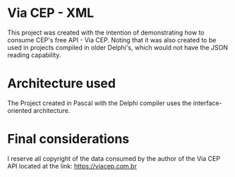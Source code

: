 # Via CEP - XML

This project was created with the intention of demonstrating how to consume CEP's free API - Via CEP.
Noting that it was also created to be used in projects compiled in older Delphi's, which would not have the JSON reading capability.

# Architecture used

The Project created in Pascal with the Delphi compiler uses the interface-oriented architecture.

# Final considerations

I reserve all copyright of the data consumed by the author of the Via CEP API located at the link: https://viacep.com.br
